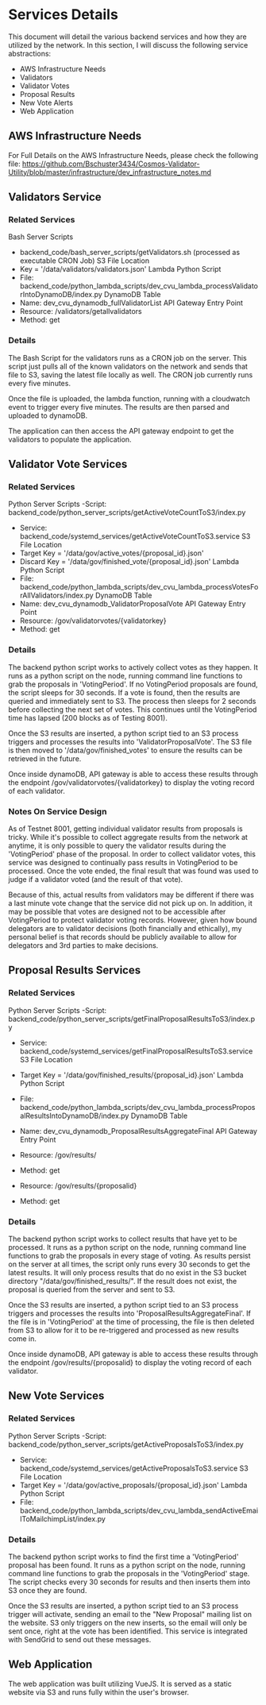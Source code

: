 # Services Details

This document will detail the various backend services and how they are utilized by the network. In this section, I will discuss the following service abstractions:

- AWS Infrastructure Needs
- Validators
- Validator Votes
- Proposal Results
- New Vote Alerts
- Web Application

## AWS Infrastructure Needs

For Full Details on the AWS Infrastructure Needs, please check the following file:
https://github.com/Bschuster3434/Cosmos-Validator-Utility/blob/master/infrastructure/dev_infrastructure_notes.md

## Validators Service

### Related Services
Bash Server Scripts
- backend_code/bash_server_scripts/getValidators.sh (processed as executable CRON Job)
S3 File Location
- Key = '/data/validators/validators.json'
Lambda Python Script
- File: backend_code/python_lambda_scripts/dev_cvu_lambda_processValidatorIntoDynamoDB/index.py
DynamoDB Table
- Name: dev_cvu_dynamodb_fullValidatorList
API Gateway Entry Point
- Resource: /validators/getallvalidators
- Method: get

### Details

The Bash Script for the validators runs as a CRON job on the server. This script just pulls all of the known validators on the network and sends that file to S3, saving the latest file locally as well. The CRON job currently runs every five minutes.

Once the file is uploaded, the lambda function, running with a cloudwatch event to trigger every five minutes. The results are then parsed and uploaded to dynamoDB.

The application can then access the API gateway endpoint to get the validators to populate the application.

## Validator Vote Services

### Related Services
Python Server Scripts
-Script: backend_code/python_server_scripts/getActiveVoteCountToS3/index.py
- Service: backend_code/systemd_services/getActiveVoteCountToS3.service
S3 File Location
- Target Key = '/data/gov/active_votes/{proposal_id}.json'
- Discard Key = '/data/gov/finished_vote/{proposal_id}.json'
Lambda Python Script
- File: backend_code/python_lambda_scripts/dev_cvu_lambda_processVotesForAllValidators/index.py
DynamoDB Table
- Name: dev_cvu_dynamodb_ValidatorProposalVote
API Gateway Entry Point
- Resource: /gov/validatorvotes/{validatorkey}
- Method: get

### Details

The backend python script works to actively collect votes as they happen. It runs as a python script on the node, running command line functions to grab the proposals in 'VotingPeriod'. If no VotingPeriod proposals are found, the script sleeps for 30 seconds. If a vote is found, then the results are queried and immediately sent to S3. The process then sleeps for 2 seconds before collecting the next set of votes. This continues until the VotingPeriod time has lapsed (200 blocks as of Testing 8001).

Once the S3 results are inserted, a python script tied to an S3 process triggers and processes the results into 'ValidatorProposalVote'. The S3 file is then moved to '/data/gov/finished_votes' to ensure the results can be retrieved in the future.

Once inside dynamoDB, API gateway is able to access these results through the endpoint /gov/validatorvotes/{validatorkey} to display the voting record of each validator.

### Notes On Service Design

As of Testnet 8001, getting individual validator results from proposals is tricky. While it's possible to collect aggregate results from the network at anytime, it is only possible to query the validator results during the 'VotingPeriod' phase of the proposal. In order to collect validator votes, this service was designed to continually pass results in VotingPeriod to be processed. Once the vote ended, the final result that was found was used to judge if a validator voted (and the result of that vote).

Because of this, actual results from validators may be different if there was a last minute vote change that the service did not pick up on. In addition, it may be possible that votes are designed not to be accessible after VotingPeriod to protect validator voting records. However, given how bound delegators are to validator decisions (both financially and ethically), my personal belief is that records should be publicly available to allow for delegators and 3rd parties to make decisions.

## Proposal Results Services

### Related Services
Python Server Scripts
-Script: backend_code/python_server_scripts/getFinalProposalResultsToS3/index.py
- Service: backend_code/systemd_services/getFinalProposalResultsToS3.service
S3 File Location
- Target Key = '/data/gov/finished_results/{proposal_id}.json'
Lambda Python Script
- File: backend_code/python_lambda_scripts/dev_cvu_lambda_processProposalResultsIntoDynamoDB/index.py
DynamoDB Table
- Name: dev_cvu_dynamodb_ProposalResultsAggregateFinal
API Gateway Entry Point
- Resource: /gov/results/
- Method: get

- Resource: /gov/results/{proposalid}
- Method: get

### Details

The backend python script works to collect results that have yet to be processed. It runs as a python script on the node, running command line functions to grab the proposals in every stage of voting. As results persist on the server at all times, the script only runs every 30 seconds to get the latest results. It will only process results that do no exist in the S3 bucket directory "/data/gov/finished_results/". If the result does not exist, the proposal is queried from the server and sent to S3.

Once the S3 results are inserted, a python script tied to an S3 process triggers and processes the results into 'ProposalResultsAggregateFinal'. If the file is in 'VotingPeriod' at the time of processing, the file is then deleted from S3 to allow for it to be re-triggered and processed as new results come in.

Once inside dynamoDB, API gateway is able to access these results through the endpoint /gov/results/{proposalid} to display the voting record of each validator.

## New Vote Services

### Related Services
Python Server Scripts
-Script: backend_code/python_server_scripts/getActiveProposalsToS3/index.py
- Service: backend_code/systemd_services/getActiveProposalsToS3.service
S3 File Location
- Target Key = '/data/gov/active_proposals/{proposal_id}.json'
Lambda Python Script
- File: backend_code/python_lambda_scripts/dev_cvu_lambda_sendActiveEmailToMailchimpList/index.py

### Details

The backend python script works to find the first time a 'VotingPeriod' proposal has been found. It runs as a python script on the node, running command line functions to grab the proposals in the 'VotingPeriod' stage. The script checks every 30 seconds for results and then inserts them into S3 once they are found.

Once the S3 results are inserted, a python script tied to an S3 process trigger will activate, sending an email to the "New Proposal" mailing list on the website. S3 only triggers on the new inserts, so the email will only be sent once, right at the vote has been identified. This service is integrated with SendGrid to send out these messages.

## Web Application

The web application was built utilizing VueJS. It is served as a static website via S3 and runs fully within the user's browser.
